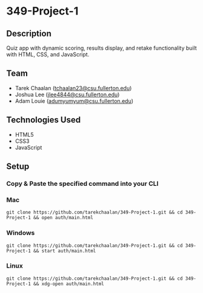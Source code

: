 # 349-Project-1

## Description

Quiz app with dynamic scoring, results display, and retake functionality built with HTML, CSS, and JavaScript.

## Team
- Tarek Chaalan (tchaalan23@csu.fullerton.edu)
- Joshua Lee (jlee4844@csu.fullerton.edu)
- Adam Louie (adumyumyum@csu.fullerton.edu)

## Technologies Used

- HTML5
- CSS3
- JavaScript

## Setup 
### Copy & Paste the specified command into your CLI

### Mac
```$
git clone https://github.com/tarekchaalan/349-Project-1.git && cd 349-Project-1 && open auth/main.html
```
### Windows
```$
git clone https://github.com/tarekchaalan/349-Project-1.git && cd 349-Project-1 && start auth/main.html
```
### Linux
```$
git clone https://github.com/tarekchaalan/349-Project-1.git && cd 349-Project-1 && xdg-open auth/main.html
```
